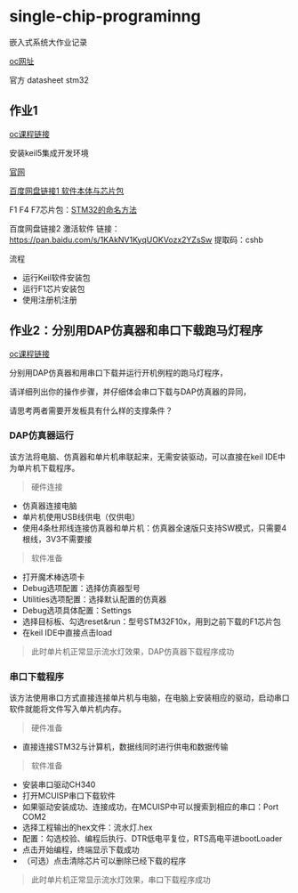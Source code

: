 # single-chip-programinng

嵌入式系统大作业记录

[oc网址](https://oc.sjtu.edu.cn/courses/30511)

官方 datasheet stm32

## 作业1

[oc课程链接](https://oc.sjtu.edu.cn/courses/30511/pages/keilruan-jian-xia-zai-di-zhi?module_item_id=405030)

安装keil5集成开发环境

[官网](http://www.keil.com/download/product/)

[百度网盘链接1 软件本体与芯片包](http://pan.baidu.com/s/1bpc7Xmf)

F1 F4 F7芯片包：[STM32的命名方法](https://www.cnblogs.com/Pual623548198/p/6654650.html)

百度网盘链接2 激活软件
链接：https://pan.baidu.com/s/1KAkNV1KyqUOKVozx2YZsSw 
提取码：cshb

流程
- 运行Keil软件安装包
- 运行F1芯片安装包
- 使用注册机注册

## 作业2：分别用DAP仿真器和串口下载跑马灯程序

[oc课程链接](https://oc.sjtu.edu.cn/courses/30511/assignments/88358?module_item_id=402099)

分别用DAP仿真器和用串口下载并运行开机例程的跑马灯程序，

请详细列出你的操作步骤，并仔细体会串口下载与DAP仿真器的异同，

请思考两者需要开发板具有什么样的支撑条件？

### DAP仿真器运行

该方法将电脑、仿真器和单片机串联起来，无需安装驱动，可以直接在keil IDE中为单片机下载程序。

> 硬件连接

- 仿真器连接电脑
- 单片机使用USB线供电（仅供电）
- 使用4条杜邦线连接仿真器和单片机：仿真器全速版只支持SW模式，只需要4根线，3V3不需要接

> 软件准备

- 打开魔术棒选项卡
- Debug选项配置：选择仿真器型号
- Utilities选项配置：选择默认配置的仿真器
- Debug选项具体配置：Settings
- 选择目标板、勾选reset&run：型号STM32F10x，用到之前下载的F1芯片包
- 在keil IDE中直接点击load

> 此时单片机正常显示流水灯效果，DAP仿真器下载程序成功


### 串口下载程序

该方法使用串口方式直接连接单片机与电脑，在电脑上安装相应的驱动，启动串口软件就能将文件写入单片机内存。

> 硬件准备

- 直接连接STM32与计算机，数据线同时进行供电和数据传输

> 软件准备

- 安装串口驱动CH340
- 打开MCUISP串口下载软件
- 如果驱动安装成功、连接成功，在MCUISP中可以搜索到相应的串口：Port COM2
- 选择工程输出的hex文件：流水灯.hex
- 配置：勾选校验、编程后执行、DTR低电平复位，RTS高电平进bootLoader
- 点击开始编程，终端显示下载成功
- （可选）点击清除芯片可以删除已经下载的程序

> 此时单片机正常显示流水灯效果，串口下载程序成功







